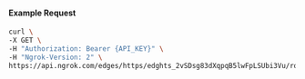 <!-- Code generated for API Clients. DO NOT EDIT. -->

#### Example Request

```bash
curl \
-X GET \
-H "Authorization: Bearer {API_KEY}" \
-H "Ngrok-Version: 2" \
https://api.ngrok.com/edges/https/edghts_2vSDsg83dXqpqB5lwFpLSUbi3Vu/routes/edghtsrt_2vSDsiIu4N2TIIxgP9Q7tfQBmx2/request_headers
```

